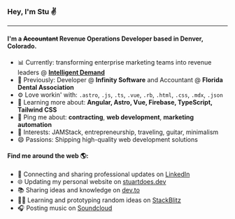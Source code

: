 ### Hey, I'm Stu ✌️

---

#### I'm a ~~Accountant~~ Revenue Operations Developer based in Denver, Colorado.</h4>

- 📊 Currently: transforming enterprise marketing teams into revenue leaders @ [**Intelligent Demand**](https://intelligentdemand.com)
- 🏢 Previously: Developer @ **Infinity Software** and Accountant @ **Florida Dental Association**
- ⚙️ Love workin' with: `.astro`, `.js`, `.ts`, `.vue`, `.rb`, `.html`, `.css`, `.mdx`, `.json`
- 🌱 Learning more about: **Angular, Astro, Vue, Firebase, TypeScript, Tailwind CSS**
- 💬 Ping me about: **contracting**, **web development**, **marketing automation**
- 💙 Interests: JAMStack, entrepreneurship, traveling, guitar, minimalism
- 😄 Passions: Shipping high-quality web development solutions

#### Find me around the web 🌎:

- 💼 Connecting and sharing professional updates on [LinkedIn](https://linkedin.com/in/stuartpbw/)
- 🌐 Updating my personal website on [stuartdoes.dev](https://stuartdoes.dev/)
- 📚 Sharing ideas and knowledge on [dev.to](https://dev.to/stuartpbw)
- 🧑‍💻 Learning and prototyping random ideas on [StackBlitz](https://stackblitz.com/@stuartpbw/)
- 🎧 Posting music on [Soundcloud](https://soundcloud.com/blanton-deeps/)
